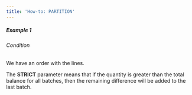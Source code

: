 ```yaml
---
title: 'How-to: PARTITION'
---
```


##### Example 1

###### Condition

We have an order with the lines.



The **STRICT** parameter means that if the quantity is greater than the total balance for all batches, then the remaining difference will be added to the last batch.  
  
